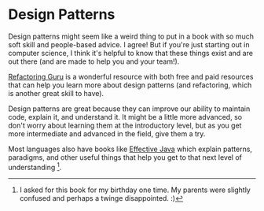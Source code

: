 # Design Patterns

Design patterns might seem like a weird thing to put in a book
with so much soft skill and people-based advice. I agree! But if you're
just starting out in computer science, I think it's helpful to know
that these things exist and are out there (and are made to help you and your team!).

[Refactoring Guru](https://refactoring.guru) is a wonderful resource with both
free and paid resources that can help you learn more about design patterns (and
refactoring, which is another great skill to have).

Design patterns are great because they can improve our ability to maintain
code, explain it, and understand it. It might be a little more advanced, so
don't worry about learning them at the introductory level, but as you get more
intermediate and advanced in the field, give them a try.

Most languages also have books like [Effective Java](https://www.amazon.com/Effective-Java-Joshua-Bloch/dp/0134685997)
which explain patterns, paradigms, and other useful things that help you get to that
next level of understanding [^ref1].

<!-- describe MVC architecture/pattern? and maybe builder pattern as an example? -->

[^ref1]: I asked for this book for my birthday one time. My parents were slightly confused 
and perhaps a twinge disappointed. :)
